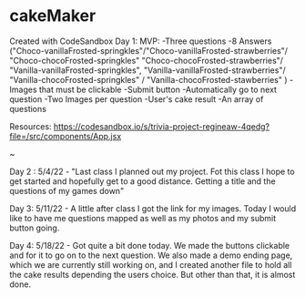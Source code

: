 # cakeMaker

Created with CodeSandbox
Day 1:
MVP:
-Three questions
-8 Answers ("Choco-vanillaFrosted-springkles"/"Choco-vanillaFrosted-strawberries"/ "Choco-chocoFrosted-springkles" "Choco-chocoFrosted-strawberries"/ "Vanilla-vanillaFrosted-springkles", "Vanilla-vanillaFrosted-strawberries"/
"Vanilla-chocoFrosted-springkles" / "Vanilla-chocoFrosted-stawberries" )
-Images that must be clickable
-Submit button
-Automatically go to next question
-Two Images per question
-User's cake result
-An array of questions

Resources: https://codesandbox.io/s/trivia-project-regineaw-4qedg?file=/src/components/App.jsx

~

Day 2 : 5/4/22 - "Last class I planned out my project. Fot this class I hope to get started and hopefully get to a good distance. Getting a title and the questions of my games down"

Day 3: 5/11/22 - A little after class I got the link for my images. Today I would like to have me questions mapped as well as my photos and my submit button going.

Day 4: 5/18/22 - Got quite a bit done today. We made the buttons clickable and for it to go on to the next question. We also made a demo ending page, which we are currently still working on, and I created another file to hold all the cake results depending the users choice. But other than that, it is almost done.
